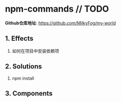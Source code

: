 # npm-commands // TODO

**Github仓库地址**: <https://github.com/MilkyFog/my-world>

## 1. **Effects**

1. 如何在项目中安装依赖项

## 2. **Solutions**

1. npm install

## 3. **Components**
